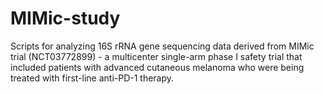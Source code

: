 # MIMic-study
Scripts for analyzing 16S rRNA gene sequencing data derived from MIMic trial (NCT03772899) - a multicenter single-arm phase I safety trial that included patients with advanced cutaneous melanoma who were being treated with first-line anti-PD-1 therapy. 
